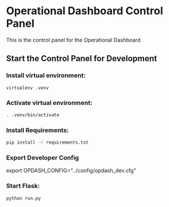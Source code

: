 # Operational Dashboard Control Panel
This is the control panel for the Operational Dashboard

## Start the Control Panel for Development

### Install virtual environment:
```
virtualenv .venv
```

### Activate virtual environment:
```bash
. .venv/bin/activate
```

### Install Requirements:
```bash
pip install -r requirements.txt
```

### Export Developer Config
export OPDASH_CONFIG="../config/opdash_dev.cfg"

### Start Flask:
```bash
python run.py
```
